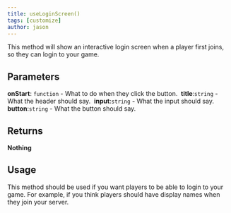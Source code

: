 ```yaml
---
title: useLoginScreen()
tags: [customize]
author: jason
---
```

This method will show an interactive login screen when a player first joins, so they can login to your game.
## Parameters
**onStart**: `function` - What to do when they click the button.
​
**title**:`string` - What the header should say.
​
**input**:`string` - What the input should say.
​
**button**:`string` - What the button should say.
## Returns
**Nothing**
## Usage
This method should be used if you want players to be able to login to your game. For example, if you think players should have display names when they join your server.
